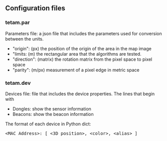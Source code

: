 ## Configuration files

### tetam.par
Parameters file: a json file that includes the parameters used for conversion between the units.

- "origin": (px) the position of the origin of the area in the map image
- "limits: (m) the rectangular area that the algorithms are tested.
- "direction": (matrix) the rotation matrix from the pixel space to pixel space
- "parity": (m/px) measurement of a pixel edge in metric space

### tetam.dev

Devices file: file that includes the device properties.
The lines that begin with 
- Dongles: show the sensor information
- Beacons: show the beacon information
  
The format of each device in Python dict:
<pre>&lt;MAC Address&gt;: [ &lt;3D position&gt;, &lt;color&gt;, &lt;alias&gt; ]</pre>
